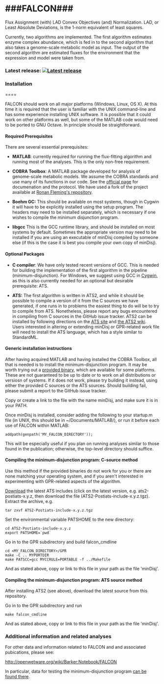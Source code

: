 ###FALCON###
====

Flux Assignment (with) LAD Convex Objectives (and) Normalization.
LAD, or Least Absolute Deviations, is the 1-norm equivalent of least squares.

Currently, two algorithms are implemented. The first algorithm estimates
enzyme complex abundance, which is fed in to the second algorithm that
also takes a genome-scale metabolic model as input. The output of the
second algorithm are estimated fluxes for the environment that the
expression and model were taken from.

### Latest release:  [![Latest release](https://zenodo.org/badge/4025/bbarker/FALCON.png)](http://dx.doi.org/10.5281/zenodo.9980) ###

### Installation ###
====

FALCON should work on all major platforms (Windows, Linux, OS X). 
At this time it is required that the user is familiar with the UNIX
command-line and has some experience installing UNIX software. It
is possible that it could work on other platforms as well, but some of
the MATLAB code would need to be ported to GNU Octave. In principle
should be straightforward.

#### Required Prerequisites ####

There are several essential prerequisites:

* **MATLAB**: currently required for running the flux-fitting algorithm and 
 running most of the analyses. This is the only non-free requirement. 

* **COBRA Toolbox**: A MATLAB package developed for analysis of genome-scale
 metabolic models. We assume the COBRA standards and use many of its functions
 in our code.  See the [official page](http://opencobra.sourceforge.net/) 
 for documenation and the protocol. We have used a fork of the project available 
 at [Ronan Fleming's repository](https://github.com/rmtfleming/cobratoolbox).


* **Boehm GC:** This should be available
 on most systems, though in Cygwin it will have to be explicitly installed
 using the setup program. The headers may need to be installed separately, which
 is necessary if one wishes to compile the minimum disjunction program.

* **libgcc** This is the GCC runtime library, and should be installed on most
 systems by default. Sometimes the appropriate version may need to be installed
 if you are using an executable of minDisj compiled by someone else 
 (if this is the case it is best you compile your own copy of minDisj).

#### Optional Packages ####
* **C compiler**: We have only tested recent versions of GCC. This is
 needed for building the implementation of the first algorithm in the
 pipeline (minimum-disjunction). For Windows, we suggest using GCC in
 [Cygwin](http://cygwin.com/), as this is also currently needed for an
 optional but desirable prerequisite: ATS.

* **ATS:** The first algorithm is written in ATS2, and while it should
 be possible to compile a version of it from the C sources we have
 generated, if one runs in to problems the easiest thing to do will be
 to try to compile from ATS. Nonetheless, please report any bugs
 encountered in compiling from C sources in the GitHub issue tracker.
 ATS2 can be installed by following directions on the [ATS
 site](http://www.ats-lang.org/DOWNLOAD/) and [the ATS2
 wiki](http://sourceforge.net/p/ats2-lang/wiki/Building%20and%20installing/).
 Users interested in altering or extending minDisj or GPR-related work
 file will need to install the ATS language, which has a style similar
 to StandardML.


#### Generic installation instructions ####
After having acquired MATLAB and having installed the COBRA Toolbox,
all that is needed is to install the minimum-disjunction program. It
may be worth trying out a [provided
binary](https://app.box.com/s/ujwvl9vsbzsjyq7qpjao), which are
available for some platforms. These are not guaranteed to be up to
date or to work on all distributions or versiosn of systems. If it
does not work, please try building it instead, using either the
provided C sources or the ATS sources.  Should building fail, please
submit a report to the GitHub issue tracker.

Copy or create a link to the file with the name minDisj, and
make sure it is in your PATH.

Once minDisj is installed, consider adding the following to your startup.m
file (in UNIX, this should be in ~/Documents/MATLAB/), or run it
before each use of FALCON within MATLAB:

    addpath(genpath('MY_FALCON_DIRECTORY'));

This will be especially useful if you plan on running analyses 
similar to those found in the publication; otherwise, the top-level
directory should suffice.

#### Compiling the minimum-disjunction program: C-source method ####
Use this method if the provided binaries do not work for you
or there are none matching your operating system, and if you
aren't interested in experimenting with GPR-related aspects
of the algorithm.

[Download](http://sourceforge.net/projects/ats2-lang/files/ats2-lang/)
the latest ATS includes (click on the latest version,
e.g. ats2-postiats-x.y.z, then download the file
(ATS2-Postiats-include-x.y.z.tgz). Extract the archive, e.g.

    tar zxvf ATS2-Postiats-include-x.y.z.tgz

Set the environmental variable PATSHOME to the new directory:

    cd ATS2-Postiats-include-x.y.z
    export PATSHOME=`pwd`

Go in to the GPR subdirectory and build falcon_cmdline

    cd <MY_FALCON_DIRECTORY>/GPR
    make -C .. MYPORTDIR
    make PATSCC=gcc MYCCRULE=PORTABLE -f ../Makefile
    
And as stated above, copy or link to this file in your path as the file 'minDisj'.


#### Compiling the minimum-disjunction program: ATS source method ####
After installing ATS2 (see above), download the latest source
from this repository.

Go in to the GPR subdirectory and run

    make falcon_cmdline
    
And as stated above, copy or link to this file in your path as the file 'minDisj'.



### Additional information and related analyses ###

For other data and information related to FALCON and and associated
pubications, please see:

http://openwetware.org/wiki/Barker:Notebook/FALCON

In particular, data for testing the minimum-disjunction program [can be found there](http://openwetware.org/wiki/Barker:Notebook/FALCON#Yeast_RNA-Seq_analysis).
